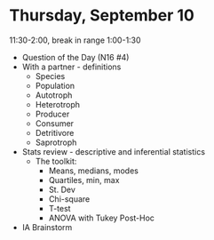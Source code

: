 # Thursday, September 10

11:30-2:00, break in range 1:00-1:30

* Question of the Day (N16 #4)
* With a partner - definitions
    * Species
    * Population
    * Autotroph
    * Heterotroph
    * Producer
    * Consumer
    * Detritivore
    * Saprotroph
* Stats review - descriptive and inferential statistics
    * The toolkit:
        * Means, medians, modes
        * Quartiles, min, max
        * St. Dev
        * Chi-square
        * T-test
        * ANOVA with Tukey Post-Hoc
* IA Brainstorm